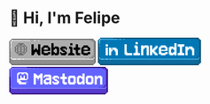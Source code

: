 # :wave: Hi, I'm Felipe

[![Website](Website.svg)](https://felipe.keiler.nom.br/)
[![LinkedIn](LinkedIn.svg)](https://www.linkedin.com/in/felipe-keiler/)
[![Mastodon](Mastodon.svg)](https://mstdn.social/@fkeiler/)
